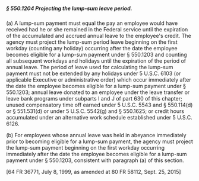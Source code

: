 ##### § 550.1204 Projecting the lump-sum leave period. #####

(a) A lump-sum payment must equal the pay an employee would have received had he or she remained in the Federal service until the expiration of the accumulated and accrued annual leave to the employee's credit. The agency must project the lump-sum period leave beginning on the first workday (counting any holiday) occurring after the date the employee becomes eligible for a lump-sum payment under § 550.1203 and counting all subsequent workdays and holidays until the expiration of the period of annual leave. The period of leave used for calculating the lump-sum payment must not be extended by any holidays under 5 U.S.C. 6103 (or applicable Executive or administrative order) which occur immediately after the date the employee becomes eligible for a lump-sum payment under § 550.1203; annual leave donated to an employee under the leave transfer or leave bank programs under subparts I and J of part 630 of this chapter; unused compensatory time off earned under 5 U.S.C. 5543 and § 550.114(d) or § 551.531(d) or under 5 U.S.C. 5542(g) and § 550.1625; or credit hours accumulated under an alternative work schedule established under 5 U.S.C. 6126.

(b) For employees whose annual leave was held in abeyance immediately prior to becoming eligible for a lump-sum payment, the agency must project the lump-sum payment beginning on the first workday occurring immediately after the date the employee becomes eligible for a lump-sum payment under § 550.1203, consistent with paragraph (a) of this section.

[64 FR 36771, July 8, 1999, as amended at 80 FR 58112, Sept. 25, 2015]